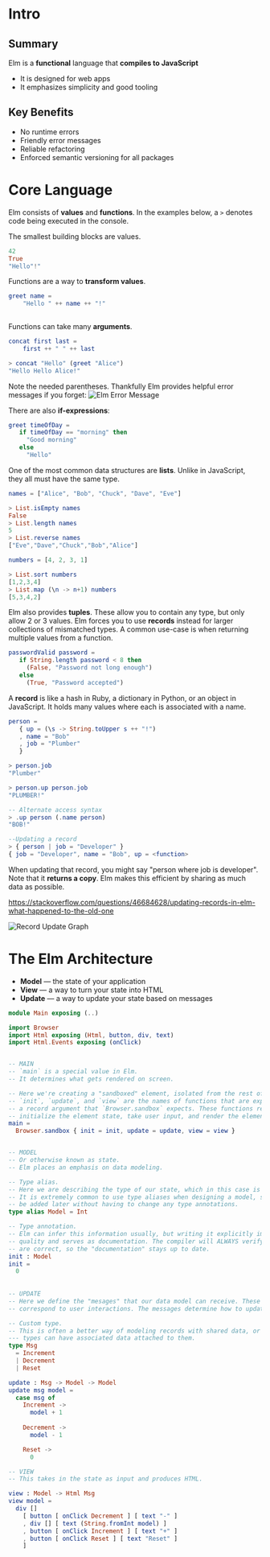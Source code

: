 # Intro

## Summary

Elm is a **functional** language that **compiles to JavaScript**

- It is designed for web apps
- It emphasizes simplicity and good tooling

## Key Benefits

- No runtime errors
- Friendly error messages
- Reliable refactoring
- Enforced semantic versioning for all packages

# Core Language
Elm consists of **values** and **functions**. In the examples below, a `>` denotes code being executed in the console.

The smallest building blocks are values.
```elm
42
True
"Hello"!"
```

Functions are a way to **transform values**.
```elm
greet name =
    "Hello " ++ name ++ "!"
 
```

Functions can take many **arguments**.

```elm
concat first last =
    first ++ " " ++ last

> concat "Hello" (greet "Alice")
"Hello Hello Alice!"
```

Note the needed parentheses. Thankfully Elm provides helpful error messages if you forget:
![Elm Error Message](./elm.png)

There are also **if-expressions**:

```elm
greet timeOfDay =
   if timeOfDay == "morning" then
     "Good morning"
   else
     "Hello"
```

One of the most common data structures are **lists**. Unlike in JavaScript, they all must have the same type.

```elm
names = ["Alice", "Bob", "Chuck", "Dave", "Eve"]

> List.isEmpty names
False
> List.length names
5
> List.reverse names
["Eve","Dave","Chuck","Bob","Alice"]

numbers = [4, 2, 3, 1]

> List.sort numbers
[1,2,3,4]
> List.map (\n -> n+1) numbers
[5,3,4,2]
```

Elm also provides **tuples**. These allow you to contain any type, but only allow 2 or 3 values. Elm forces you to use **records** instead for larger collections of mismatched types. A common use-case is when returning multiple values from a function.

```elm
passwordValid password =
   if String.length password < 8 then
     (False, "Password not long enough")
   else
     (True, "Password accepted")
```

A **record** is like a hash in Ruby, a dictionary in Python,  or an object in JavaScript. It holds many values where each is associated with a name.

```elm
person = 
   { up = (\s -> String.toUpper s ++ "!")
   , name = "Bob"
   , job = "Plumber"
   }

> person.job
"Plumber"

> person.up person.job
"PLUMBER!"

-- Alternate access syntax
> .up person (.name person)
"BOB!"

--Updating a record
> { person | job = "Developer" }
{ job = "Developer", name = "Bob", up = <function> 
```

When updating that record, you might say "person where job is developer".  Note that it **returns a copy**. Elm makes this efficient by sharing as much data as possible.

https://stackoverflow.com/questions/46684628/updating-records-in-elm-what-happened-to-the-old-one

![Record Update Graph](./graph.png)

# The Elm Architecture

- **Model** — the state of your application
- **View** — a way to turn your state into HTML
- **Update** — a way to update your state based on messages

```elm
module Main exposing (..)

import Browser
import Html exposing (Html, button, div, text)
import Html.Events exposing (onClick)


-- MAIN
-- `main` is a special value in Elm.
-- It determines what gets rendered on screen.

-- Here we're creating a "sandboxed" element, isolated from the rest of the app.
-- `init`, `update`, and `view` are the names of functions that are expected inside
-- a record argument that `Browser.sandbox` expects. These functions respectively
-- initialize the element state, take user input, and render the element.
main =
  Browser.sandbox { init = init, update = update, view = view }


-- MODEL
-- Or otherwise known as state.
-- Elm places an emphasis on data modeling.

-- Type alias. 
-- Here we are describing the type of our state, which in this case is just a counter.
-- It is extremely common to use type aliases when designing a model, so that fields can
-- be added later without having to change any type annotations.
type alias Model = Int

-- Type annotation.
-- Elm can infer this information usually, but writing it explicitly improves error message
-- quality and serves as documentation. The compiler will ALWAYS verify that the annotations
-- are correct, so the "documentation" stays up to date.
init : Model
init =
  0
  
  
-- UPDATE
-- Here we define the "mesages" that our data model can receive. These will often
-- correspond to user interactions. The messages determine how to update the model state.

-- Custom type.
-- This is often a better way of modeling records with shared data, or variants, as custom 
--- types can have associated data attached to them.
type Msg
  = Increment
  | Decrement
  | Reset

update : Msg -> Model -> Model
update msg model =
  case msg of
    Increment ->
      model + 1
      
    Decrement ->
      model - 1

    Reset ->
      0

-- VIEW
-- This takes in the state as input and produces HTML.

view : Model -> Html Msg
view model =
  div []
    [ button [ onClick Decrement ] [ text "-" ]
    , div [] [ text (String.fromInt model) ]
    , button [ onClick Increment ] [ text "+" ]
    , button [ onClick Reset ] [ text "Reset" ]
    ]
```

